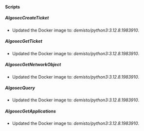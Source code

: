 
#### Scripts

##### AlgosecCreateTicket

- Updated the Docker image to: *demisto/python3:3.12.8.1983910*.

##### AlgosecGetTicket

- Updated the Docker image to: *demisto/python3:3.12.8.1983910*.

##### AlgosecGetNetworkObject

- Updated the Docker image to: *demisto/python3:3.12.8.1983910*.

##### AlgosecQuery

- Updated the Docker image to: *demisto/python3:3.12.8.1983910*.

##### AlgosecGetApplications

- Updated the Docker image to: *demisto/python3:3.12.8.1983910*.

